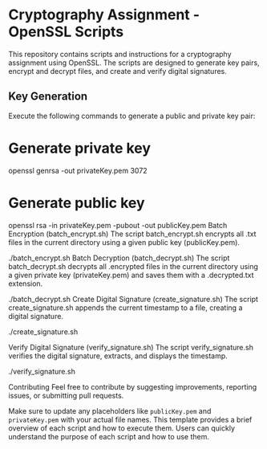 # Cryptography Assignment - OpenSSL Scripts

This repository contains scripts and instructions for a cryptography assignment using OpenSSL. The scripts are designed to generate key pairs, encrypt and decrypt files, and create and verify digital signatures.

## Key Generation

Execute the following commands to generate a public and private key pair:

# Generate private key
openssl genrsa -out privateKey.pem 3072

# Generate public key
openssl rsa -in privateKey.pem -pubout -out publicKey.pem
Batch Encryption (batch_encrypt.sh)
The script batch_encrypt.sh encrypts all .txt files in the current directory using a given public key (publicKey.pem).

./batch_encrypt.sh
Batch Decryption (batch_decrypt.sh)
The script batch_decrypt.sh decrypts all .encrypted files in the current directory using a given private key (privateKey.pem) and saves them with a .decrypted.txt extension.

./batch_decrypt.sh
Create Digital Signature (create_signature.sh)
The script create_signature.sh appends the current timestamp to a file, creating a digital signature.

./create_signature.sh

Verify Digital Signature (verify_signature.sh)
The script verify_signature.sh verifies the digital signature, extracts, and displays the timestamp.

./verify_signature.sh

Contributing
Feel free to contribute by suggesting improvements, reporting issues, or submitting pull requests.

Make sure to update any placeholders like `publicKey.pem` and `privateKey.pem` with your actual file names. This template provides a brief overview of each script and how to execute them. Users can quickly understand the purpose of each script and how to use them.



